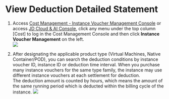 # View Deduction Detailed Statement

1. Access [Cost Management - Instance Voucher Management Console](https://ri.jdcloud.com/instances/list) or access [JD Cloud & AI Console](https://console.jdcloud.com/overview), click any menu under the top column [Cost] to log in the Cost Management Console and then click **Instance Voucher Management** on the left.<br>
![](../../../../../image/vm/iv-usage1.png)

2. After designating the applicable product type (Virtual Machines, Native Container/POD), you can search the deduction conditions by instance voucher ID, instance ID or deduction time interval. When you purchase many instance vouchers for the same type family, the instance may use different instance vouchers at each settlement for deduction.<br>
The deduction amount is counted by hours, which means the amount of the same running period which is deducted within the billing cycle of the instance.
![](../../../../../image/vm/iv-usage2.png)
